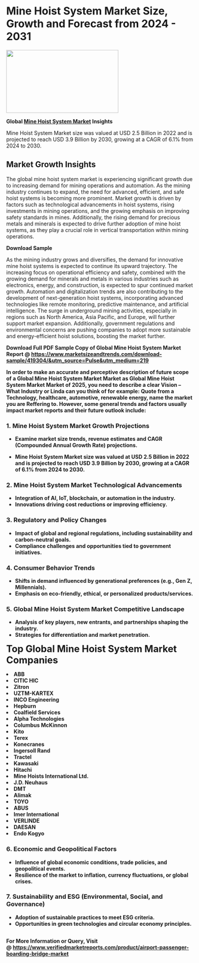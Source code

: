 <H1>Mine Hoist System Market Size, Growth and Forecast from 2024 - 2031</H1><img class="aligncenter size-medium wp-image-584254" src="https://thirdeyenews.in/wp-content/uploads/2024/09/Global-Market-Research-300x168.jpeg" alt="" width="300" height="168" /><p><strong>Global&nbsp;<a href="https://www.marketsizeandtrends.com/download-sample/419304/&amp;utm_source=Pulse&amp;utm_medium=219">Mine Hoist System Market</a> Insights</strong></p><p>Mine Hoist System Market size was valued at USD 2.5 Billion in 2022 and is projected to reach USD 3.9 Billion by 2030, growing at a CAGR of 6.1% from 2024 to 2030.</p><p><h2>Market Growth Insights</h2> <p>The global mine hoist system market is experiencing significant growth due to increasing demand for mining operations and automation. As the mining industry continues to expand, the need for advanced, efficient, and safe hoist systems is becoming more prominent. Market growth is driven by factors such as technological advancements in hoist systems, rising investments in mining operations, and the growing emphasis on improving safety standards in mines. Additionally, the rising demand for precious metals and minerals is expected to drive further adoption of mine hoist systems, as they play a crucial role in vertical transportation within mining operations.</p> <p><strong>Download Sample</strong></p> <p>As the mining industry grows and diversifies, the demand for innovative mine hoist systems is expected to continue its upward trajectory. The increasing focus on operational efficiency and safety, combined with the growing demand for minerals and metals in various industries such as electronics, energy, and construction, is expected to spur continued market growth. Automation and digitalization trends are also contributing to the development of next-generation hoist systems, incorporating advanced technologies like remote monitoring, predictive maintenance, and artificial intelligence. The surge in underground mining activities, especially in regions such as North America, Asia Pacific, and Europe, will further support market expansion. Additionally, government regulations and environmental concerns are pushing companies to adopt more sustainable and energy-efficient hoist solutions, boosting the market further. <p><strong></p><p><span class=""><strong>Download Full PDF Sample Copy of Global Mine Hoist System Market Report</strong> @ <a href="https://www.marketsizeandtrends.com/download-sample/419304/&amp;utm_source=Pulse&amp;utm_medium=219" target="_blank">https://www.marketsizeandtrends.com/download-sample/419304/&amp;utm_source=Pulse&amp;utm_medium=219</a></span></p><p>In order to make an accurate and perceptive description of future scope of a Global&nbsp;Mine Hoist System Market Market as Global&nbsp;Mine Hoist System Market Market of 2025, you need to describe a clear Vision &ndash; What Industry or Linda can you think of for example: Quote from a Technology, healthcare, automotive, renewable energy, name the market you are Reffering to. However, some general trends and factors usually impact market reports and their future outlook include:</p><h3>1.&nbsp;<strong>Mine Hoist System Market Growth Projections</strong></h3><ul><li>Examine market size trends, revenue estimates and CAGR (Compounded Annual Growth Rate) projections.</li><li><p>Mine Hoist System Market size was valued at USD 2.5 Billion in 2022 and is projected to reach USD 3.9 Billion by 2030, growing at a CAGR of 6.1% from 2024 to 2030.</p></li></ul><h3>2.&nbsp;<strong>Mine Hoist System Market Technological Advancements</strong></h3><ul><li>Integration of AI, IoT, blockchain, or automation in the industry.</li><li>Innovations driving cost reductions or improving efficiency.</li></ul><h3>3.&nbsp;<strong>Regulatory and Policy Changes</strong></h3><ul><li>Impact of global and regional regulations, including sustainability and carbon-neutral goals.</li><li>Compliance challenges and opportunities tied to government initiatives.</li></ul><h3>4.&nbsp;<strong>Consumer Behavior Trends</strong></h3><ul><li>Shifts in demand influenced by generational preferences (e.g., Gen Z, Millennials).</li><li>Emphasis on eco-friendly, ethical, or personalized products/services.</li></ul><h3>5.&nbsp;<strong>Global Mine Hoist System Market Competitive Landscape</strong></h3><ul><li>Analysis of key players, new entrants, and partnerships shaping the industry.</li><li>Strategies for differentiation and market penetration.</li></ul><p data-pm-slice="1 1 []"><span style="color: inherit; font-family: inherit; font-size: 25px;">Top Global Mine Hoist System Market Companies</span></p><div class="" data-test-id=""><p><li>ABB</li><li> CITIC HIC</li><li> Zitron</li><li> UZTM-KARTEX</li><li> INCO Engineering</li><li> Hepburn</li><li> Coalfield Services</li><li> Alpha Technologies</li><li> Columbus McKinnon</li><li> Kito</li><li> Terex</li><li> Konecranes</li><li> Ingersoll Rand</li><li> Tractel</li><li> Kawasaki</li><li> Hitachi</li><li> Mine Hoists International Ltd.</li><li> J.D. Neuhaus</li><li> DMT</li><li> Alimak</li><li> TOYO</li><li> ABUS</li><li> Imer International</li><li> VERLINDE</li><li> DAESAN</li><li> Endo Kogyo</li></p></div><h3>6.&nbsp;<strong>Economic and Geopolitical Factors</strong></h3><ul><li>Influence of global economic conditions, trade policies, and geopolitical events.</li><li>Resilience of the market to inflation, currency fluctuations, or global crises.</li></ul><h3>7.&nbsp;<strong>Sustainability and ESG (Environmental, Social, and Governance)</strong></h3><ul><li>Adoption of sustainable practices to meet ESG criteria.</li><li>Opportunities in green technologies and circular economy principles.</li></ul><h2><strong style="font-size: 14px;">For More Information or Query, Visit @&nbsp;</strong><a style="background-color: #ffffff; font-size: 14px;" href="https://www.marketsizeandtrends.com/report/mine-hoist-system-market/" target="_blank">https://www.verifiedmarketreports.com/product/airport-passenger-boarding-bridge-market</a></h2>
